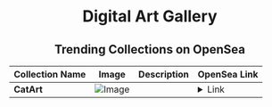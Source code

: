 <div align="center">

# Digital Art Gallery

## Trending Collections on OpenSea

| Collection Name                       | Image                                                                                     | Description                       | OpenSea Link                                                                                          |
|---------------------------------------|-------------------------------------------------------------------------------------------|-----------------------------------|--------------------------------------------------------------------------------------------------------|
| **CatArt** | ![Image](https://i.seadn.io/s/raw/files/9c493d8afa451aab48c878b70035366a.png?w=500&auto=format?w=200&auto=format) |  | <details><summary>Link</summary>[CatArt](https://opensea.io/collection/catart-5)</details> |

</div>